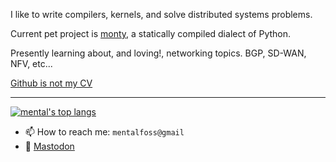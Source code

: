 I like to write compilers, kernels, and solve distributed systems problems.

Current pet project is [monty](https://github.com/mental32/monty), a statically compiled dialect of Python.

Presently learning about, and loving!, networking topics. BGP, SD-WAN, NFV, etc...  

[Github is not my CV](https://blog.jcoglan.com/2013/11/15/why-github-is-not-your-cv/)

<!-- [![mental's github stats](https://github-readme-stats.vercel.app/api?username=mental32&theme=dark&hide_title=true&show_icons=true&count_private=true&hide_rank=false&include_all_commits=true)](https://github.com/anuraghazra/github-readme-stats)
 -->

<hr>

[![mental's top langs](https://github-readme-stats.vercel.app/api/top-langs/?username=mental32&layout=compact&hide=javascript&theme=dark)](https://github.com/anuraghazra/github-readme-stats)

  * 📫 How to reach me: `mentalfoss@gmail`
  * 🐘 <a rel="me" href="https://mastodon.online/@mental32">Mastodon</a>
